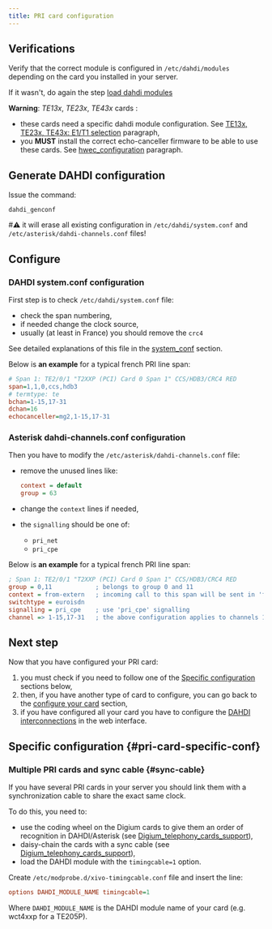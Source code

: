 ```yaml
---
title: PRI card configuration
---
```


## Verifications

Verify that the correct module is configured in `/etc/dahdi/modules` depending on the card you
installed in your server.

If it wasn't, do again the step [load dahdi modules](/uc-doc/administration/hardware/load_modules)

**Warning**: _TE13x_, _TE23x_, _TE43x_ cards :

- these cards need a specific dahdi module configuration. See
  [TE13x, TE23x, TE43x: E1/T1 selection](/uc-doc/administration/hardware/load_modules#dahdi-linemode-selection)
  paragraph,
- you **MUST** install the correct echo-canceller firmware to be able to use these cards. See
  [hwec_configuration](/uc-doc/administration/hardware/echo_canceller) paragraph.

## Generate DAHDI configuration

Issue the command:

    dahdi_genconf

#:warning: it will erase all existing configuration in `/etc/dahdi/system.conf` and
`/etc/asterisk/dahdi-channels.conf` files!

## Configure

### DAHDI system.conf configuration

First step is to check `/etc/dahdi/system.conf` file:

- check the span numbering,
- if needed change the clock source,
- usually (at least in France) you should remove the `crc4`

See detailed explanations of this file in the
[system_conf](/uc-doc/administration/hardware/introduction) section.

Below is **an example** for a typical french PRI line span:

```ini
# Span 1: TE2/0/1 "T2XXP (PCI) Card 0 Span 1" CCS/HDB3/CRC4 RED
span=1,1,0,ccs,hdb3
# termtype: te
bchan=1-15,17-31
dchan=16
echocanceller=mg2,1-15,17-31
```

### Asterisk dahdi-channels.conf configuration

Then you have to modify the `/etc/asterisk/dahdi-channels.conf` file:

- remove the unused lines like:

  ```ini
  context = default
  group = 63
  ```

- change the `context` lines if needed,
- the `signalling` should be one of:
  - `pri_net`
  - `pri_cpe`

Below is **an example** for a typical french PRI line span:

```ini
; Span 1: TE2/0/1 "T2XXP (PCI) Card 0 Span 1" CCS/HDB3/CRC4 RED
group = 0,11            ; belongs to group 0 and 11
context = from-extern   ; incoming call to this span will be sent in 'from-extern' context
switchtype = euroisdn
signalling = pri_cpe    ; use 'pri_cpe' signalling
channel => 1-15,17-31   ; the above configuration applies to channels 1 to 15 and 17 to 31
```

## Next step

Now that you have configured your PRI card:

1. you must check if you need to follow one of the
   [Specific configuration](/uc-doc/administration/hardware/pri_configuration#pri-card-specific-conf)
   sections below,
2. then, if you have another type of card to configure, you can go back to the
   [configure your card](/uc-doc/administration/hardware/card_configuration) section,
3. if you have configured all your card you have to configure the
   [DAHDI interconnections](/uc-doc/administration/interconnections/introduction#interco-dahdi-conf)
   in the web interface.

## Specific configuration {#pri-card-specific-conf}

### Multiple PRI cards and sync cable {#sync-cable}

If you have several PRI cards in your server you should link them with a synchronization cable to
share the exact same clock.

To do this, you need to:

- use the coding wheel on the Digium cards to give them an order of recognition in DAHDI/Asterisk
  (see [Digium_telephony_cards_support](http://www.digium.com/en/support/telephony-cards)),
- daisy-chain the cards with a sync cable (see
  [Digium_telephony_cards_support](http://www.digium.com/en/support/telephony-cards)),
- load the DAHDI module with the `timingcable=1` option.

Create `/etc/modprobe.d/xivo-timingcable.conf` file and insert the line:

```ini
options DAHDI_MODULE_NAME timingcable=1
```

Where `DAHDI_MODULE_NAME` is the DAHDI module name of your card (e.g. wct4xxp for a TE205P).
